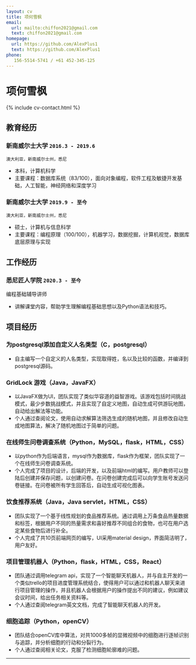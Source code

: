 ```yaml
---
layout: cv
title: 项何雪枫
email:
  url: mailto:chiffon2021@gmail.com
  text: chiffon2021@gmail.com
homepage:
  url: https://github.com/AlexPlus1
  text: https://github.com/AlexPlus1
phone:
   156-5514-5741 / +61 452-345-125  
---
```


# 项何雪枫

<!--
include contact information from the front matter
Supported arguments:
    - homepage: url, text
    - phone
    - email
-->

{% include cv-contact.html %}

## 教育经历

### **新南威尔士大学** `2016.3 - 2019.6`

```
澳大利亚，新南威尔士州，悉尼
```

- 本科，计算机科学
- 主要课程：数据库系统（83/100），面向对象编程，软件工程及敏捷开发基础，人工智能，神经网络和深度学习 

### **新南威尔士大学** `2019.9 - 至今`

```
澳大利亚，新南威尔士州，悉尼
```

- 硕士，计算机与信息科学
- 主要课程：编程原理（100/100），机器学习，数据挖掘，计算机视觉，数据库底层原理与实现


## 工作经历

### **悉尼匠人学院** `2020.3 - 至今`
编程基础辅导讲师
- 讲解课堂内容，帮助学生理解编程基础思想以及Python语法和技巧。



## 项目经历
### **为postgresql添加自定义人名类型（C，postgresql）**
- 自主编写一个自定义的人名类型，实现取得姓，名以及比较的函数，并编译到postgresql源码。
### **GridLock 游戏（Java，JavaFX）**
- 以JavaFX做为UI，团队实现了类似华容道的益智游戏。该游戏包括时间挑战模式，最少步数挑战模式，并且实现了自定义地图，自动生成可供游玩地图，自动给出解法等功能。
- 个人通过查阅论文，使用自动求解算法筛选生成的随机地图，并且修改自动生成地图算法，解决了随机地图过于简单的问题。
### **在线师生问卷调查系统（Python，MySQL，flask，HTML，CSS）**
- 以python作为后端语言，mysql作为数据库，flask作为框架，团队实现了一个在线师生问卷调查系统。
- 个人完成了项目的设计，后端的开发，以及前端html的编写。用户教师可以登陆后创建并保存问题，以创建问卷。在问卷创建完成后可以向学生账号发送问卷链接。在问卷被所有学生回答后，自动生成可视化图表。
### **饮食推荐系统（Java，Java servlet，HTML，CSS）**
- 团队实现了一个基于线性规划的食品推荐系统。通过调用上万条食品热量数据和标签，根据用户不同的热量需求和喜好推荐不同组合的食物，也可在用户选定某些食物后进行补全。
- 个人完成了共10页前端网页的编写，UI采用material design，界面简洁明了，用户友好。
### **项目管理机器人（Python，flask，HTML，CSS，React）**
- 团队通过调用telegram api，实现了一个智能聊天机器人，并与自主开发的一个类似trello的项目进度管理系统结合，使得用户可以通过和机器人聊天来进行项目管理的操作，并且机器人会根据用户的操作提出不同的建议，例如建议会议时间，给出任务相关资料等。
- 个人通过查阅telegram英文文档，完成了智能聊天机器人的开发。
### **细胞追踪（Python，openCV）**
- 团队结合openCV库中算法，对共1000多帧的显微视频中的细胞进行逐帧识别与追踪，并分析细胞的行动和分裂行为。
- 个人通过查阅相关论文，克服了检测细胞轮廓难的问题。

---






<!-- ### Footer

Last updated: May 2013 -->

